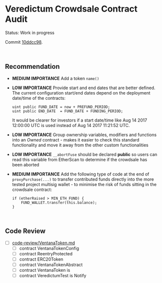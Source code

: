 # Veredictum Crowdsale Contract Audit

Status: Work in progress

Commit [10ddcc98](https://github.com/o0ragman0o/Veredictum/tree/10ddcc98ede5696ed6a79d11607bd8000f8e0f7a).

<br />

## Recommendation

* **MEDIUM IMPORTANCE** Add a token `name()`
* **LOW IMPORTANCE** Provide start and end dates that are better defined. The current configuration start/end dates depend on the
  deployment date/time of the contracts:

      uint public FUND_DATE = now + PREFUND_PERIOD;
      uint public END_DATE  = FUND_DATE + FUNDING_PERIOD;

  It would be clearer for investors if a start date/time like Aug 14 2017 12:00:00 UTC is used instead of Aug 14 2017 11:21:52 UTC.
* **LOW IMPORTANCE** Group ownership variables, modifiers and functions into an *Owned* contract - makes it easier to check this 
  standard functionality and move it away from the other custom functionalities
* **LOW IMPORTANCE** `__abortFuse` should be declared **public** so users can read this variable from EtherScan to determine if the 
  crowdsale has been aborted
* **MEDIUM IMPORTANCE** Add the following type of code at the end of `proxyPurchase(...)` to transfer contributed funds directly
  into the more tested project multisig wallet - to minimise the risk of funds sitting in the crowdsale contract:

      if (etherRaised > MIN_ETH_FUND) {
          FUND_WALLET.transfer(this.balance);
      }

<br />

## Code Review

* [ ] [code-review/VentanaToken.md](code-review/VentanaToken.md)
  * [ ] contract VentanaTokenConfig
  * [ ] contract ReentryProtected
  * [ ] contract ERC20Token
  * [ ] contract VentanaTokenAbstract
  * [ ] contract VentanaToken is 
  * [ ] contract VeredictumTest is Notify